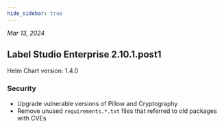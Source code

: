 ```yaml
---
hide_sidebar: true
---
```


*Mar 13, 2024*

## Label Studio Enterprise 2.10.1.post1
Helm Chart version: 1.4.0

### Security

- Upgrade vulnerable versions of Pillow and Cryptography
- Remove unused `requirements.*.txt` files that referred to old packages with CVEs

